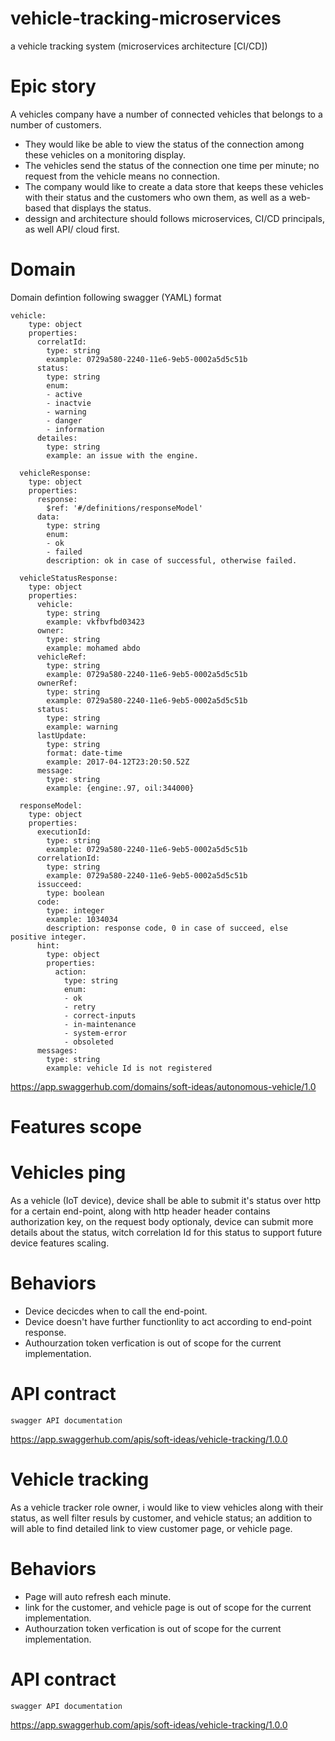 # vehicle-tracking-microservices
a vehicle tracking system (microservices architecture [CI/CD])

# Epic story
A vehicles company have a number of connected vehicles that belongs to a number of customers.
- They would like be able to view the status of the connection among these vehicles on a monitoring display.
- The vehicles send the status of the connection one time per minute; no request from the vehicle means no connection.
- The company would like to create a data store that keeps these vehicles with their status and the customers who own them, as well as a web-based that displays the status.
- dessign and architecture should follows microservices, CI/CD principals, as well API/ cloud first.

# Domain 
Domain defintion following swagger (YAML) format
```
vehicle:
    type: object
    properties:
      correlatId:
        type: string
        example: 0729a580-2240-11e6-9eb5-0002a5d5c51b
      status:
        type: string
        enum:
        - active
        - inactvie
        - warning
        - danger
        - information
      detailes:
        type: string
        example: an issue with the engine.
          
  vehicleResponse:
    type: object
    properties:
      response:
        $ref: '#/definitions/responseModel'
      data:
        type: string
        enum:
        - ok
        - failed
        description: ok in case of successful, otherwise failed.
  
  vehicleStatusResponse:
    type: object
    properties:
      vehicle:
        type: string
        example: vkfbvfbd03423
      owner:
        type: string
        example: mohamed abdo
      vehicleRef:
        type: string
        example: 0729a580-2240-11e6-9eb5-0002a5d5c51b
      ownerRef:
        type: string
        example: 0729a580-2240-11e6-9eb5-0002a5d5c51b
      status:
        type: string
        example: warning
      lastUpdate:
        type: string
        format: date-time
        example: 2017-04-12T23:20:50.52Z
      message:
        type: string
        example: {engine:.97, oil:344000}
  
  responseModel:
    type: object
    properties:
      executionId:
        type: string
        example: 0729a580-2240-11e6-9eb5-0002a5d5c51b
      correlationId:
        type: string
        example: 0729a580-2240-11e6-9eb5-0002a5d5c51b
      issucceed:
        type: boolean
      code:
        type: integer
        example: 1034034
        description: response code, 0 in case of succeed, else positive integer.
      hint:
        type: object
        properties:
          action:
            type: string
            enum:
            - ok
            - retry
            - correct-inputs
            - in-maintenance
            - system-error
            - obsoleted
      messages:
        type: string
        example: vehicle Id is not registered
```   
https://app.swaggerhub.com/domains/soft-ideas/autonomous-vehicle/1.0

# Features scope

# Vehicles ping
As a vehicle (IoT device), device shall be able to submit it's status over http for a certain end-point, along with http header header   contains authorization key, on the request body optionaly, device can submit more details about the status, witch correlation Id for      this status to support future device features scaling.
  # Behaviors
  - Device decicdes when to call the end-point.
  - Device doesn't have further functionlity to act according to end-point response.
  - Authourzation token verfication is out of scope for the current implementation.
  # API contract
    swagger API documentation 
https://app.swaggerhub.com/apis/soft-ideas/vehicle-tracking/1.0.0

# Vehicle tracking
As a vehicle tracker role owner, i would like to view vehicles along with their status, as well filter resuls by customer, and vehicle status; an addition to will able to find detailed link to view customer page, or vehicle page.
  # Behaviors
  - Page will auto refresh each minute.
  - link for the customer, and vehicle page is out of scope for the current implementation.
  - Authourzation token verfication is out of scope for the current implementation.
  # API contract
    swagger API documentation 
https://app.swaggerhub.com/apis/soft-ideas/vehicle-tracking/1.0.0
    
